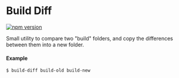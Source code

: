 # Build Diff

[![npm version](https://badge.fury.io/js/%40designory%2Fbuild-diff.svg)](https://badge.fury.io/js/%40designory%2Fbuild-diff)

Small utility to compare two "build" folders, and copy the differences between them into a new folder.

#### Example

```
$ build-diff build-old build-new
```
